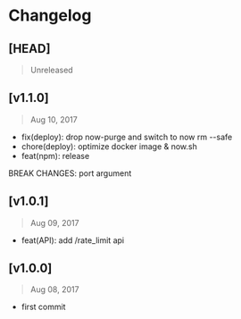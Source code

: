 # Changelog

## [HEAD]
> Unreleased

## [v1.1.0]
> Aug 10, 2017

* fix(deploy): drop now-purge and switch to now rm --safe
* chore(deploy): optimize docker image & now.sh
* feat(npm): release

BREAK CHANGES: port argument

## [v1.0.1]
> Aug 09, 2017

* feat(API): add /rate_limit api

## [v1.0.0]
> Aug 08, 2017

- first commit
